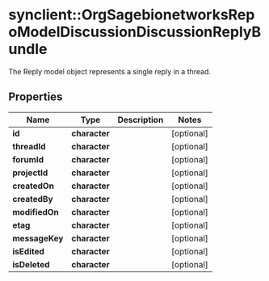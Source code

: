 # synclient::OrgSagebionetworksRepoModelDiscussionDiscussionReplyBundle

The Reply model object represents a single reply in a thread.

## Properties
Name | Type | Description | Notes
------------ | ------------- | ------------- | -------------
**id** | **character** |  | [optional] 
**threadId** | **character** |  | [optional] 
**forumId** | **character** |  | [optional] 
**projectId** | **character** |  | [optional] 
**createdOn** | **character** |  | [optional] 
**createdBy** | **character** |  | [optional] 
**modifiedOn** | **character** |  | [optional] 
**etag** | **character** |  | [optional] 
**messageKey** | **character** |  | [optional] 
**isEdited** | **character** |  | [optional] 
**isDeleted** | **character** |  | [optional] 


